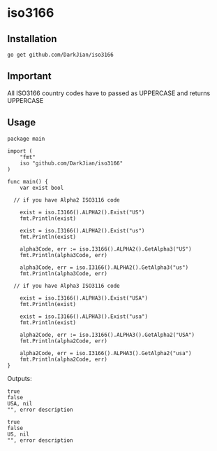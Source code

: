 # iso3166

## Installation
```
go get github.com/DarkJian/iso3166
```

## Important
All ISO3166 country codes have to passed as UPPERCASE and returns UPPERCASE

## Usage

```golang
package main

import (
	"fmt"
	iso "github.com/DarkJian/iso3166"
)

func main() {
	var exist bool

  // if you have Alpha2 ISO3116 code

	exist = iso.I3166().ALPHA2().Exist("US")
	fmt.Println(exist)

	exist = iso.I3166().ALPHA2().Exist("us")
	fmt.Println(exist)

	alpha3Code, err := iso.I3166().ALPHA2().GetAlpha3("US")
	fmt.Println(alpha3Code, err)

	alpha3Code, err = iso.I3166().ALPHA2().GetAlpha3("us")
	fmt.Println(alpha3Code, err)

  // if you have Alpha3 ISO3116 code
  
	exist = iso.I3166().ALPHA3().Exist("USA")
	fmt.Println(exist)

	exist = iso.I3166().ALPHA3().Exist("usa")
	fmt.Println(exist)

	alpha2Code, err := iso.I3166().ALPHA3().GetAlpha2("USA")
	fmt.Println(alpha2Code, err)

	alpha2Code, err = iso.I3166().ALPHA3().GetAlpha2("usa")
	fmt.Println(alpha2Code, err)
}
```

Outputs:
```
true
false
USA, nil
"", error description

true
false
US, nil
"", error description
```
